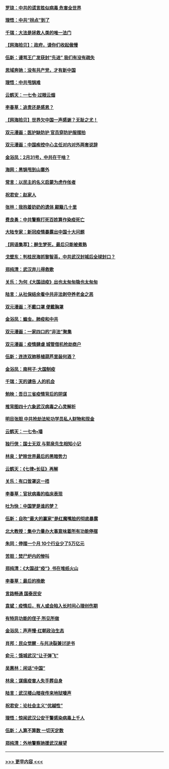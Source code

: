#### [罗琼：中共的谎言胜似病毒 危害全世界](../pages/nsc993/n11922636.md?t=03101332) 
#### [理悟：中共“拐点”到了](../pages/nsc993/n11928496.md?t=03101332) 
#### [千瑞：大法是拯救人类的唯一法门](../pages/nsc993/n11927637.md?t=03101332) 
#### [【网海拾贝】：政府，请你们收起傲慢](../pages/nsc993/n11926932.md?t=03101332) 
#### [伍新：谩骂王广发获封“先进” 我们有没有疏失](../pages/nsc993/n11926101.md?t=03101332) 
#### [思域奔驰：没有共产党，才有新中国](../pages/nsc993/n11926058.md?t=03101332) 
#### [理悟：中共甩锅难](../pages/nsc993/n11925355.md?t=03101332) 
#### [云鹤天：一七令·过眼云烟](../pages/nsc993/n11925284.md?t=03101332) 
#### [李春草：追责还是感恩？](../pages/nsc993/n11925274.md?t=03101332) 
#### [【网海拾贝】世界欠中国一声感谢？无耻之尤！](../pages/nsc993/n11925239.md?t=03101332) 
#### [双元漫画：医护缺防护 官员穿防护服摆拍](../pages/nsc993/n11923899.md?t=03101332) 
#### [双元漫画：中国疾控中心主任对内对外两套说辞](../pages/nsc993/n11921994.md?t=03101332) 
#### [金浴凤：2月31号，中共在干啥？](../pages/nsc993/n11922706.md?t=03101332) 
#### [海网：黑锅甩到山寨外](../pages/nsc993/n11922688.md?t=03101332) 
#### [常言：以民主的名义启蒙为虎作伥者](../pages/nsc993/n11922217.md?t=03101332) 
#### [祝君安：赵家人](../pages/nsc993/n11922209.md?t=03101332) 
#### [张林：我抱着奶奶的遗体 颠簸几十里](../pages/nsc993/n11920945.md?t=03101332) 
#### [费良勇：中共警察打死百姓算作染疫死亡](../pages/nsc993/n11919264.md?t=03101332) 
#### [大陆专家：新冠疫情暴露出中国十大问题](../pages/nsc993/n11919187.md?t=03101332) 
#### [【网语集萃】：醉生梦死，最后只能被煮熟](../pages/nsc993/n11918994.md?t=03101332) 
#### [戈壁东：判桂民海抓黎智英，中共武汉封城后全球封口？](../pages/nsc993/n11917982.md?t=03101332) 
#### [郑纯清：武汉弃儿得救歌](../pages/nsc993/n11917881.md?t=03101332) 
#### [关乐：为何《大国战疫》出也太匆匆隐也太匆匆](../pages/nsc993/n11917792.md?t=03101332) 
#### [陆言：从社保结余看中共非法剥夺养老金之恶](../pages/nsc993/n11917084.md?t=03101332) 
#### [双元漫画：不戴口罩 便戴胸罩](../pages/nsc993/n11916447.md?t=03101332) 
#### [金浴凤：蝗虫，肺疫和中共](../pages/nsc993/n11916904.md?t=03101332) 
#### [双元漫画：一家四口的“非法”聚集](../pages/nsc993/n11916378.md?t=03101332) 
#### [双元漫画：疫情肆虐 城管借机抢劫商户](../pages/nsc993/n11916310.md?t=03101332) 
#### [伍新：连连双肺移植葫芦里装何酒？](../pages/nsc993/n11913667.md?t=03101332) 
#### [金浴凤：南柯子·大国制疫](../pages/nsc993/n11913657.md?t=03101332) 
#### [千瑞：天的谴告  人的机会](../pages/nsc993/n11913309.md?t=03101332) 
#### [勉映：吾日三省疫情背后的阴谋](../pages/nsc993/n11913079.md?t=03101332) 
#### [推背图四十六象武汉病毒之心灵解析](../pages/nsc993/n11911761.md?t=03101332) 
#### [明目张胆 中共抢劫法轮功学员私人财物和现金](../pages/nsc993/n11910262.md?t=03101332) 
#### [云鹤天：一七令▪墙](../pages/nsc993/n11910627.md?t=03101332) 
#### [独行侠：国士无双 与郭泉先生相知小记](../pages/nsc993/n11910613.md?t=03101332) 
#### [林泉：铲除世界最后的黑暗势力](../pages/nsc993/n11909320.md?t=03101332) 
#### [云鹤天：《七律▪长征》再解](../pages/nsc993/n11909327.md?t=03101332) 
#### [关乐：有口皆罩这一捂](../pages/nsc993/n11908393.md?t=03101332) 
#### [李春草：官状病毒的临床表现](../pages/nsc993/n11908339.md?t=03101332) 
#### [吐为快：中国梦是谁的梦？](../pages/nsc993/n11906564.md?t=03101332) 
#### [伍新：自吹“最大的赢家”是红魔嘴脸的彻底暴露](../pages/nsc993/n11906407.md?t=03101332) 
#### [北大教授：集中力量办大事意味着所有功能停摆](../pages/nsc993/n11904800.md?t=03101332) 
#### [朱同：停摆一个月 10个行业少了5万亿元](../pages/nsc993/n11904498.md?t=03101332) 
#### [苦胆：焚尸炉内的惨叫](../pages/nsc993/n11904479.md?t=03101332) 
#### [郑纯清：《大国战“疫”》书在堆纸火山](../pages/nsc993/n11904450.md?t=03101332) 
#### [李春草：最后的挽歌](../pages/nsc993/n11904441.md?t=03101332) 
#### [言路畅通 国泰民安](../pages/nsc993/n11904222.md?t=03101332) 
#### [袁斌：疫情后，有人或会陷入长时间心理创伤期](../pages/nsc993/n11901514.md?t=03101332) 
#### [有特异功能的侄子 所见所做](../pages/nsc993/n11901154.md?t=03101332) 
#### [金浴凤：声声慢‧红朝政治生态](../pages/nsc993/n11899553.md?t=03101332) 
#### [肖邦：民众觉醒 · 与共决裂兼讨逆书](../pages/nsc993/n11898435.md?t=03101332) 
#### [俞元：饿城武汉“让子弹飞”](../pages/nsc993/n11898344.md?t=03101332) 
#### [吴惠林：闲话“中国”](../pages/nsc993/n11898182.md?t=03101332) 
#### [林泉：谋瘟疫害人失手葬自身](../pages/nsc993/n11897892.md?t=03101332) 
#### [陆言：武汉楼山暗夜传来地狱嚎声](../pages/nsc993/n11897033.md?t=03101332) 
#### [祝君安：论社会主义“优越性”](../pages/nsc993/n11897005.md?t=03101332) 
#### [理悟：惊闻武汉公安干警感染病毒上千人](../pages/nsc993/n11896947.md?t=03101332) 
#### [伍新：人算不算数 一切天定数](../pages/nsc993/n11893372.md?t=03101332) 
#### [郑纯清：外地警察驰援武汉展望](../pages/nsc993/n11893115.md?t=03101332) 

----
#### [ >>> 更早内容 <<< ](../indexes/nsc993-earlier.md)
